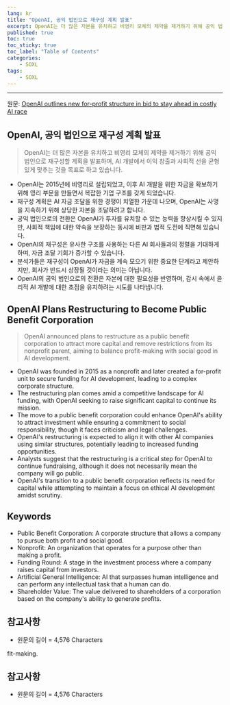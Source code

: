```yaml
---
lang: kr
title: "OpenAI, 공익 법인으로 재구성 계획 발표"
excerpt: OpenAI는 더 많은 자본을 유치하고 비영리 모체의 제약을 제거하기 위해 공익 법인으로 재구성할 계획을 발표하며, AI 개발에서 이익 창출과 사회적 선을 균형 있게 맞추는 것을 목표로 하고 있습니다.
published: true
toc: true
toc_sticky: true
toc_label: "Table of Contents"
categories:
    - SOXL
tags:
    - SOXL
---
```


---

  원문: [OpenAI outlines new for-profit structure in bid to stay ahead in costly AI race](https://www.investing.com/news/stock-market-news/openai-lays-out-plan-to-shift-to-new-forprofit-structure-3789873)

## OpenAI, 공익 법인으로 재구성 계획 발표

> OpenAI는 더 많은 자본을 유치하고 비영리 모체의 제약을 제거하기 위해 공익 법인으로 재구성할 계획을 발표하며, AI 개발에서 이익 창출과 사회적 선을 균형 있게 맞추는 것을 목표로 하고 있습니다.


- OpenAI는 2015년에 비영리로 설립되었고, 이후 AI 개발을 위한 자금을 확보하기 위해 영리 부문을 만들면서 복잡한 기업 구조를 갖게 되었습니다.
- 재구성 계획은 AI 자금 조달을 위한 경쟁이 치열한 가운데 나오며, OpenAI는 사명을 지속하기 위해 상당한 자본을 조달하려고 합니다.
- 공익 법인으로의 전환은 OpenAI가 투자를 유치할 수 있는 능력을 향상시킬 수 있지만, 사회적 책임에 대한 약속을 보장하는 동시에 비판과 법적 도전에 직면해 있습니다.
- OpenAI의 재구성은 유사한 구조를 사용하는 다른 AI 회사들과의 정렬을 기대하게 하며, 자금 조달 기회가 증가할 수 있습니다.
- 분석가들은 재구성이 OpenAI가 자금을 계속 모으기 위한 중요한 단계라고 제안하지만, 회사가 반드시 상장될 것이라는 의미는 아닙니다.
- OpenAI의 공익 법인으로의 전환은 자본에 대한 필요성을 반영하며, 감시 속에서 윤리적 AI 개발에 대한 초점을 유지하려는 시도를 나타냅니다.

## OpenAI Plans Restructuring to Become Public Benefit Corporation

> OpenAI announced plans to restructure as a public benefit corporation to attract more capital and remove restrictions from its nonprofit parent, aiming to balance profit-making with social good in AI development.


- OpenAI was founded in 2015 as a nonprofit and later created a for-profit unit to secure funding for AI development, leading to a complex corporate structure.
- The restructuring plan comes amid a competitive landscape for AI funding, with OpenAI seeking to raise significant capital to continue its mission.
- The move to a public benefit corporation could enhance OpenAI's ability to attract investment while ensuring a commitment to social responsibility, though it faces criticism and legal challenges.
- OpenAI's restructuring is expected to align it with other AI companies using similar structures, potentially leading to increased funding opportunities.
- Analysts suggest that the restructuring is a critical step for OpenAI to continue fundraising, although it does not necessarily mean the company will go public.
- OpenAI's transition to a public benefit corporation reflects its need for capital while attempting to maintain a focus on ethical AI development amidst scrutiny.

## Keywords

- Public Benefit Corporation: A corporate structure that allows a company to pursue both profit and social good.
- Nonprofit: An organization that operates for a purpose other than making a profit.
- Funding Round: A stage in the investment process where a company raises capital from investors.
- Artificial General Intelligence: AI that surpasses human intelligence and can perform any intellectual task that a human can do.
- Shareholder Value: The value delivered to shareholders of a corporation based on the company's ability to generate profits.

## 참고사항

- 원문의 길이 = 4,576 Characters

fit-making.

## 참고사항

- 원문의 길이 = 4,576 Characters

